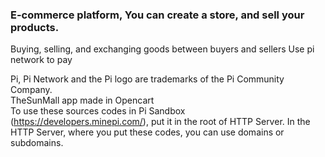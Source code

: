 ### E-commerce platform, You can create a store, and sell your products. 
Buying, selling, and exchanging goods between buyers and sellers
Use pi network to pay <br>

Pi, Pi Network and the Pi logo are trademarks of the Pi Community Company.<br>
TheSunMall app made in Opencart<br>
To use these sources codes in Pi Sandbox (https://developers.minepi.com/), put it in the root of HTTP Server.
In the HTTP Server, where you put these codes, you can use domains or subdomains.<br>


<!--
**thesunmall/thesunmall** is a ✨ _special_ ✨ repository because its `README.md` (this file) appears on your GitHub profile.

Here are some ideas to get you started:

- 🔭 I’m currently working on ...
- 🌱 I’m currently learning ...
- 👯 I’m looking to collaborate on ...
- 🤔 I’m looking for help with ...
- 💬 Ask me about ...
- 📫 How to reach me: ...
- 😄 Pronouns: ...
- ⚡ Fun fact: ...
-->
